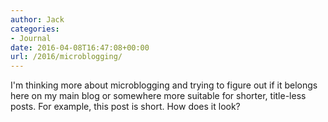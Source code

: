 ```yaml
---
author: Jack
categories:
- Journal
date: 2016-04-08T16:47:08+00:00
url: /2016/microblogging/
---
```


I'm thinking more about microblogging and trying to figure out if it belongs here on my main blog or somewhere more suitable for shorter, title-less posts. For example, this post is short. How does it look?